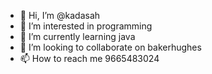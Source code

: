 - 👋 Hi, I’m @kadasah
- 👀 I’m interested in programming
- 🌱 I’m currently learning java
- 💞️ I’m looking to collaborate on bakerhughes
- 📫 How to reach me 9665483024

<!---
kadasah/kadasah is a ✨ special ✨ repository because its `README.md` (this file) appears on your GitHub profile.
You can click the Preview link to take a look at your changes.
--->
